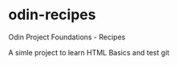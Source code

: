 # odin-recipes
Odin Project Foundations - Recipes

A simle project to learn HTML Basics and test git